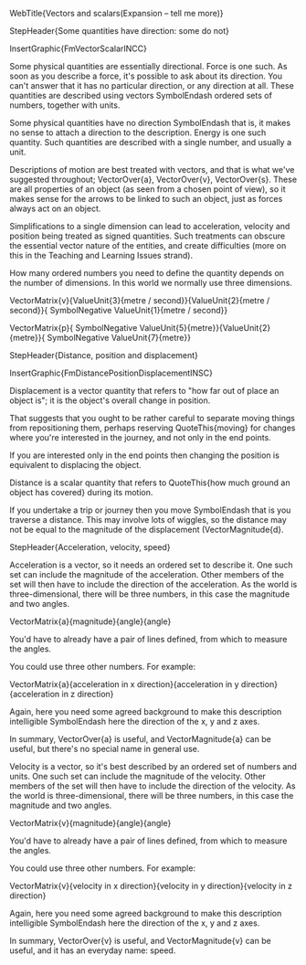 WebTitle{Vectors and scalars(Expansion &ndash; tell me more)}

StepHeader{Some quantities have direction: some do not}

InsertGraphic{FmVectorScalarINCC}

Some physical quantities are essentially directional. Force is one such. As soon as you describe a force, it's possible to ask about its direction. You can't answer that it has no particular direction, or any direction at all. These quantities are described using vectors SymbolEndash ordered sets of numbers, together with units.

Some physical quantities have no direction SymbolEndash that is, it makes no sense to attach a direction to the description. Energy is one such quantity. Such quantities are described with a single number, and usually a unit.

Descriptions of motion are best treated with vectors, and that is what we've suggested throughout; VectorOver{a}, VectorOver{v}, VectorOver{s}. These are all properties of an object (as seen from a chosen point of view), so it makes sense for the arrows to be linked to such an object, just as forces always act on an object.

Simplifications to a single dimension can lead to acceleration, velocity and position being treated as signed quantities. Such treatments can obscure the essential vector nature of the entities, and create difficulties (more on this in the Teaching and Learning Issues strand).

How many ordered numbers you need to define the quantity depends on the number of dimensions. In this world we normally use three dimensions.

VectorMatrix{v}{ValueUnit{3}{metre / second}}{ValueUnit{2}{metre / second}}{ SymbolNegative ValueUnit{1}{metre / second}}

VectorMatrix{p}{ SymbolNegative ValueUnit{5}{metre}}{ValueUnit{2}{metre}}{ SymbolNegative ValueUnit{7}{metre}}

StepHeader{Distance, position and displacement}

InsertGraphic{FmDistancePositionDisplacementINSC}

Displacement is a vector quantity that refers to "how far out of place an object is"; it is the object's overall change in position.

That suggests that you ought to be rather careful to separate moving things from repositioning them, perhaps reserving QuoteThis{moving} for changes where you're interested in the journey, and not only in the end points. 

If you are interested only in the end points then changing the position is equivalent to displacing the object.

Distance is a scalar quantity that refers to QuoteThis{how much ground an object has covered} during its motion.

If you undertake a trip or journey then you move SymbolEndash that is you traverse a distance. This may involve lots of wiggles, so the distance may not be equal to the magnitude of the displacement (VectorMagnitude{d}.

StepHeader{Acceleration, velocity, speed}

Acceleration is a vector, so it needs an ordered set to describe it. One such set can include the magnitude of the acceleration. Other members of the set will then have to include the direction of the acceleration. As the world is three-dimensional, there will be three numbers, in this case the magnitude and two angles.

VectorMatrix{a}{magnitude}{angle}{angle}

You'd have to already have a pair of lines defined, from which to measure the angles.

You could use three other numbers. For example:

VectorMatrix{a}{acceleration in x direction}{acceleration in y direction}{acceleration in z direction}

Again, here you need some agreed background to make this description intelligible SymbolEndash here the direction of the x, y and z axes.

In summary, VectorOver{a} is useful, and VectorMagnitude{a} can be useful, but there's no special name in general use.

Velocity is a vector, so it's best described by an ordered set of numbers and units. One such set can include the magnitude of the velocity. Other members of the set will then have to include the direction of the velocity. As the world is three-dimensional, there will be three numbers, in this case the magnitude and two angles.

VectorMatrix{v}{magnitude}{angle}{angle}

You'd have to already have a pair of lines defined, from which to measure the angles.

You could use three other numbers. For example:

VectorMatrix{v}{velocity in x direction}{velocity in y direction}{velocity in z direction}

Again, here you need some agreed background to make this description intelligible SymbolEndash here the direction of the x, y and z axes.

In summary, VectorOver{v} is useful, and VectorMagnitude{v} can be useful, and it has an everyday name: speed.

